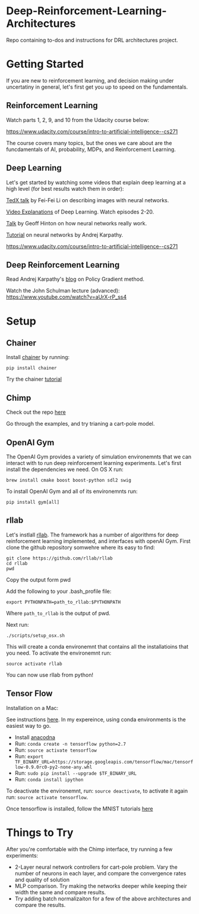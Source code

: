 # Deep-Reinforcement-Learning-Architectures
Repo containing to-dos and instructions for DRL architectures project. 


# Getting Started

If you are new to reinforcement learning, and decision making under uncertatiny in general, let's first get you up to speed on the fundamentals. 

## Reinforcement Learning

Watch parts 1, 2, 9, and 10 from the Udacity course below:

https://www.udacity.com/course/intro-to-artificial-intelligence--cs271

The course covers many topics, but the ones we care about are the funcdamentals of AI, probability, MDPs, and Reinforcement Learning.

## Deep Learning

Let's get started by watching some videos that explain deep learning at a high level (for best results watch them in order):

[TedX talk](https://www.ted.com/talks/fei_fei_li_how_we_re_teaching_computers_to_understand_pictures?language=en) by Fei-Fei Li on describing images with neural networks. 

[Video Explanations](https://www.youtube.com/channel/UC9OeZkIwhzfv-_Cb7fCikLQ/videos) of Deep Learning. Watch episodes 2-20.

[Talk](https://www.youtube.com/watch?v=l2dVjADTEDU&feature=youtu.be) by Geoff Hinton on how neural networks really work. 

[Tutorial](http://karpathy.github.io/neuralnets/) on neural networks by Andrej Karpathy. 

https://www.udacity.com/course/intro-to-artificial-intelligence--cs271

## Deep Reinforcement Learning

Read Andrej Karpathy's [blog](http://karpathy.github.io/2016/05/31/rl/) on Policy Gradient method.


Watch the John Schulman lecture (advanced):
https://www.youtube.com/watch?v=aUrX-rP_ss4


# Setup

## Chainer

Install [chainer](https://github.com/pfnet/chainer) by running: 

```
pip install chainer 
```

Try the chainer [tutorial](http://docs.chainer.org/en/stable/tutorial/basic.html)


## Chimp

Check out the repo [here](https://github.com/sisl/Chimp)

Go through the examples, and try trianing a cart-pole model.

## OpenAI Gym

The OpenAI Gym provides a variety of simulation environemnts that we can interact with to run deep reinforcement learning experiments. Let's first install the dependencies we need. On OS X run:

```
brew install cmake boost boost-python sdl2 swig
```
To install OpenAI Gym and all of its environemnts run:

```
pip install gym[all]
```

## rllab

Let's instlall [rllab](https://github.com/rllab/rllab). The framework has a number of algorithms for deep reinforcement learning implemented, and interfaces with openAI Gym. First clone the github repository somwehre where its easy to find:
```
git clone https://github.com/rllab/rllab
cd rllab
pwd
```
Copy the output form pwd

Add the following to your .bash_profile file:
```
export PYTHONPATH=path_to_rllab:$PYTHONPATH
```

Where `path_to_rllab` is the output of pwd. 

Next run:
```
./scripts/setup_osx.sh
```

This will create a conda environemnt that contains all the installatioins that you need. To activate the environemnt run:
```
source activate rllab
```
You can now use rllab from python!




## Tensor Flow

Installation on a Mac:

See instructions [here](https://www.tensorflow.org/versions/r0.9/get_started/os_setup.html#anaconda-installation). In my expereince, using conda environments is the easiest way to go.

* Install [anacodna](https://www.continuum.io/downloads)
* Run: `conda create -n tensorflow python=2.7`
* Run: `source activate tensorflow`
* Run: `export TF_BINARY_URL=https://storage.googleapis.com/tensorflow/mac/tensorflow-0.9.0rc0-py2-none-any.whl`
* Run: `sudo pip install --upgrade $TF_BINARY_URL`
* Run: `conda install ipython`

To deactivate the environemnt, run: `source deactivate`, to activate it again run: `source activate tensorflow`.

Once tensorflow is installed, follow the MNIST tutorials [here](https://www.tensorflow.org/versions/r0.9/tutorials/mnist/beginners/index.html)

# Things to Try

After you're comfortable with the Chimp interface, try running a few experiments:

* 2-Layer neural network controllers for cart-pole problem. Vary the number of neurons in each layer, and compare the convergence rates and quality of solution
* MLP comparison. Try making the networks deeper while keeping their width the same and compare results.
* Try adding batch normalizaiton for a few of the above architectures and compare the results.
